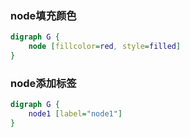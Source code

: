 
### node填充颜色

```dot
digraph G {
    node [fillcolor=red, style=filled]
}
```

### node添加标签

```dot
digraph G {
    node1 [label="node1"]
}
```

